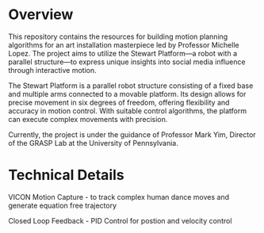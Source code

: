 # Overview
This repository contains the resources for building motion planning algorithms for an art installation masterpiece led by Professor Michelle Lopez. The project aims to utilize the Stewart Platform—a robot with a parallel structure—to express unique insights into social media influence through interactive motion.

The Stewart Platform is a parallel robot structure consisting of a fixed base and multiple arms connected to a movable platform. Its design allows for precise movement in six degrees of freedom, offering flexibility and accuracy in motion control. With suitable control algorithms, the platform can execute complex movements with precision.

Currently, the project is under the guidance of Professor Mark Yim, Director of the GRASP Lab at the University of Pennsylvania.

# Technical Details

VICON Motion Capture - to track complex human dance moves and generate equation free trajectory

Closed Loop Feedback - PID Control for postion and velocity control 


